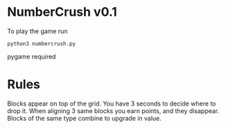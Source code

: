 # NumberCrush v0.1

To play the game run
```
python3 numbercrush.py
```
pygame required

# Rules
Blocks appear on top of the grid. You have 3 seconds to decide where to drop it. When aligning 3 same blocks you earn points, and they disappear. Blocks of the same type combine to upgrade in value.



